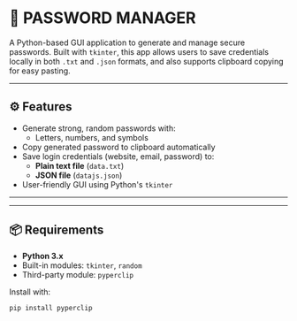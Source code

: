 # 🔐 PASSWORD MANAGER

A Python-based GUI application to generate and manage secure passwords. Built with `tkinter`, this app allows users to save credentials locally in both `.txt` and `.json` formats, and also supports clipboard copying for easy pasting.

---

## ⚙️ Features

- Generate strong, random passwords with:
  - Letters, numbers, and symbols
- Copy generated password to clipboard automatically
- Save login credentials (website, email, password) to:
  - **Plain text file** (`data.txt`)
  - **JSON file** (`datajs.json`)
- User-friendly GUI using Python's `tkinter`

---
---

## 📦 Requirements

- **Python 3.x**
- Built-in modules: `tkinter`, `random`
- Third-party module: `pyperclip`


Install with:
```bash
pip install pyperclip



